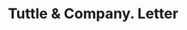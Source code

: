 ---
doi: 10.7916/D88G9XV4
date_other: '1870'
date_other_textual: 1870-1879
form: correspondence
genre:
- Letters (correspondence)
name:
- Tuttle & Company
object_in_context_url: https://biggert.cul.columbia.edu/items/view/ave_biggert_01597
subject_hierarchical_geographic:
- Rutland, Vermont, United States
subject_name:
- Tuttle & Company
title: Tuttle & Company. Letter
sort_title: Tuttle & Company. Letter
call_number: ave_biggert_01597
coordinates:
- 43.60888888888889,-72.97972222222222
pid: ave_biggert_01597
identifiers: ave_biggert_01597
thumbnail: https://derivativo-2.library.columbia.edu/iiif/2/ldpd:343964/full/!256,256/0/native.jpg
permalink: /biggert/ave_biggert_01597/
layout: iiif-image-page
---